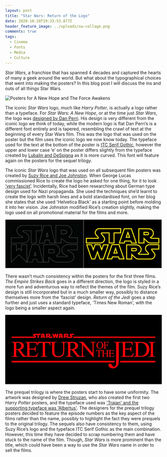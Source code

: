 ```yaml
---
layout: post
title: "Star Wars: Return of the Logo"
date: 2020-10-20T19:33:53.877Z
header_feature_image: ../uploads/sw-collage.png
comments: true
tags:
  - Cinema
  - Fonts
  - Media
  - Culture
---
```

*Star Wars*, a franchise that has spanned 4 decades and captured the hearts of many a geek around the world. But what about the typographical choices that went into making the posters? In this blog post I will discuss the ins and outs of all things Star Wars.

![Posters for A New Hope and The Force Awakens](../uploads/star-wars-collage.png)

The iconic *Star Wars* logo, much like *Harry Potter*, is actually a logo rather than a typeface. For *Star Wars: A New Hope*, or at the time just *Star Wars*, the logo was [designed by Dan Perri](https://99designs.co.uk/blog/famous-design/star-wars-logos/). His design is very different from the iconic logo we think of today, while the modern logo is flat Dan Perri’s is a different font entirely and is tapered, resembling the crawl of text at the beginning of every Star Wars film. This was the logo that was used on the poster but the film uses the iconic logo we now know today. The typeface used for the text at the bottom of the poster is [ITC Serif Gothic](https://www.fontshop.com/content/star-wars-may-the-fonts-be-with-you), however the upper and lower case ‘e’ on the poster differs slightly from the typeface created by [Lubalin and DeSpigna](https://www.typewolf.com/site-of-the-day/fonts/itc-serif-gothic#:~:text=ITC%20Serif%20Gothic%20is%20a,but%20with%20subtle%20serifs%20added.) as it is more curved. This font will feature again on the posters for the sequel trilogy.

The iconic *Star Wars* logo that was used on all subsequent film posters was created by [Suzy Rice and Joe Johnston](https://99designs.co.uk/blog/famous-design/star-wars-logos/). When George Lucas commissioned Rice to create the logo he asked for one thing, for it to look [‘very fascist’](https://www.vanityfair.com/hollywood/2016/12/star-wars-fascist-logo-inspiration). Incidentally, Rice had been researching about German type design used for Nazi propaganda. She used the techniques she’d learnt to create the logo with harsh lines and a bold standardised font, on her blog she states that she used 'Helvetica Black' as a starting point before molding it into her vision. Joe Johnston modified Rice’s creation slightly, making the logo used on all promotional material for the films and more. 

![Left: Suzy Rice. Right: Joe Johnston](../uploads/rice-johnston.png)

There wasn’t much consistency within the posters for the first three films. *The Empire Strikes Back* goes in a different direction, the logo is styled in a more fun and adventurous way to reflect the themes of the film. Suzy Rice’s design is still incorporated but in a much smaller way, possibly to distance themselves more from the ‘fascist’ design. *Return of the Jedi* goes a step further and just uses a standard typeface, 'Times New Roman', with the logo being a smaller aspect again.

![Title for Return of the Jedi](../uploads/return-of-the-jedi-logo.jpg)

The prequel trilogy is where the posters start to have some uniformity. The artwork was designed by [Drew Struzan](http://drewstruzan.com/), who also created the first two *Harry Potter* posters, and the typeface used was ['Trajan' and the supporting typeface was 'Albertus'](https://www.fontshop.com/content/star-wars-may-the-fonts-be-with-you). The designers for the prequel trilogy posters decided to feature the episode numbers as the key aspect of the films rather than the name, possibly to highlight the fact they were prequels to the original trilogy. The sequels also have consistency to them, using Suzy Rice’s logo and the typeface ITC Serif Gothic as the main combination. However, this time they have decided to scrap numbering them and have stuck to the name of the film. Though, *Star Wars* is more prominent than the title, which could have been a way to use the *Star Wars* name in order to sell the films.